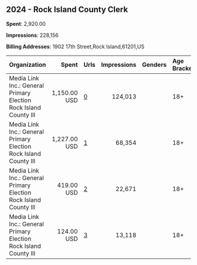 ## 2024 - Rock Island County Clerk 
**Spent**: 2,920.00

**Impressions**: 228,156

**Billing Addresses**: 1902 17th Street,Rock Island,61201,US

|Organization|Spent|Urls|Impressions|Genders|Age Brackets|Country Codes|
|:---|---:|:---|---:|:---|:---|:---|
|Media Link  Inc.: General Primary Election Rock Island County Ill|1,150.00 USD|[0](https://www.snap.com/political-ads/asset/d3d3086022577872d611219ffa9c97da20ada5d62b52ee743bbd1f8fb94cb3d7?mediaType=jpg)|124,013||18+|united states|
|Media Link  Inc.: General Primary Election Rock Island County Ill|1,227.00 USD|[1](https://www.snap.com/political-ads/asset/fd62d783d2055aa35fb54364def492e2028524a15a259ace6ae56d92b98d6940?mediaType=jpg)|68,354||18+|united states|
|Media Link  Inc.: General Primary Election Rock Island County Ill|419.00 USD|[2](https://www.snap.com/political-ads/asset/c5038c206505a7188a26a7a71a8606d42b2ead089c3ed5e5ad4d36ced2ce8f86?mediaType=jpeg)|22,671||18+|united states|
|Media Link  Inc.: General Primary Election Rock Island County Ill|124.00 USD|[3](https://www.snap.com/political-ads/asset/9badc012a72e5c200c885cf6a0c2caeb237426945e53f20c47188fb786b30f89?mediaType=jpg)|13,118||18+|united states|
